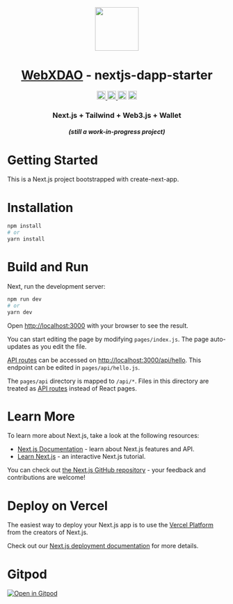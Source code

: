 <div align="center">
<!-- Title: -->
  <a href="https://github.com/WebXDAO/">
    <img src="https://nextjs-dapp-template-one.vercel.app/logo/logo.png" height="100">
  </a>
  <h1><a href="https://github.com/WebXDAO/">WebXDAO</a> - nextjs-dapp-starter</h1>
<!-- Labels: -->
  <!-- First row: -->
  <a href="https://gitpod.io/#https://github.com/WebXDAO/nextjs-dapp-template">
    <img src="https://img.shields.io/badge/Gitpod-Ready--to--Code-blue?logo=gitpod&style=flat-square" height="20" alt="Gitpod Ready-to-Code">
  </a>
  <a href="https://github.com/WebXDAO/nextjs-dapp-template/blob/master/CONTRIBUTING.md">
    <img src="https://img.shields.io/static/v1.svg?label=Contributions&message=Welcome&color=0059b3&style=flat-square" height="20" alt="Contributions Welcome">
  </a>
  <img src="https://img.shields.io/github/repo-size/WebXDAO/nextjs-dapp-template.svg?label=Repo%20size&style=flat-square" height="20">
  <a href="https://discord.gg/TSRwqx4K2v">
    <img src="https://img.shields.io/discord/808045925556682782.svg?logo=discord&colorB=7289DA&style=flat-square" height="20" alt="Discord chat">
  </a>

<!-- Short description: -->
  <h3>Next.js + Tailwind + Web3.js + Wallet</h3>
  <h5>(still a work-in-progress project)</h5>

</div>

# Getting Started

This is a Next.js project bootstrapped with create-next-app.

# Installation

```bash
npm install
# or
yarn install
```

# Build and Run

Next, run the development server:

```bash
npm run dev
# or
yarn dev
```

Open [http://localhost:3000](http://localhost:3000) with your browser to see the result.

You can start editing the page by modifying `pages/index.js`. The page auto-updates as you edit the file.

[API routes](https://nextjs.org/docs/api-routes/introduction) can be accessed on [http://localhost:3000/api/hello](http://localhost:3000/api/hello). This endpoint can be edited in `pages/api/hello.js`.

The `pages/api` directory is mapped to `/api/*`. Files in this directory are treated as [API routes](https://nextjs.org/docs/api-routes/introduction) instead of React pages.

# Learn More

To learn more about Next.js, take a look at the following resources:

- [Next.js Documentation](https://nextjs.org/docs) - learn about Next.js features and API.
- [Learn Next.js](https://nextjs.org/learn) - an interactive Next.js tutorial.

You can check out [the Next.js GitHub repository](https://github.com/vercel/next.js/) - your feedback and contributions are welcome!

# Deploy on Vercel

The easiest way to deploy your Next.js app is to use the [Vercel Platform](https://vercel.com/new?utm_medium=default-template&filter=next.js&utm_source=create-next-app&utm_campaign=create-next-app-readme) from the creators of Next.js.

Check out our [Next.js deployment documentation](https://nextjs.org/docs/deployment) for more details.

# Gitpod

[![Open in Gitpod](https://gitpod.io/button/open-in-gitpod.svg)](https://gitpod.io/#https://github.com/WebXDAO/nextjs-dapp-template/)
